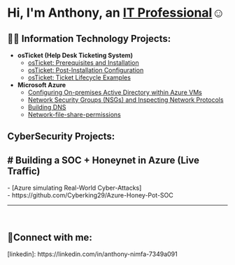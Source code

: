 <h1>Hi, I'm Anthony, an <a href="https://linkedin.com/in/anthony-nimfa-7349a091">IT Professional</a>☺</h1>

<h2>👨‍💻 Information Technology Projects:</h2>

- <b>osTicket (Help Desk Ticketing System)</b>
  - [osTicket: Prerequisites and Installation](https://github.com/Cyberking29/osticket-prereqs)
  - [osTicket: Post-Installation Configuration](https://github.com/Cyberking29/osTicket-post-install-config)
  - [osTicket: Ticket Lifecycle Examples](https://github.com/Cyberking29/osTicket-Lifecycle-intake-Through-Resolution)
- <b>Microsoft Azure</b>
  - [Configuring On-premises Active Directory within Azure VMs](https://github.com/Cyberking29/activedirectory)
  - [Network Security Groups (NSGs) and Inspecting Network Protocols](https://github.com/Cyberking29/Network-protocols-on-Azure)
  - [Building  DNS](https://github.com/Cyberking29/DNS)
  - [Network-file-share-permissions](https://github.com/Cyberking29/Network-File-shares-and-Permissions)

<h2> CyberSecurity Projects:</h2>
<h2> # Building a SOC + Honeynet in Azure (Live Traffic)</h2> 
 - [Azure simulating Real-World Cyber-Attacks]</br>
- https://github.com/Cyberking29/Azure-Honey-Pot-SOC
 
  
  
 ---
  
 <br />
  
  

<h2>🤳Connect with me:</h2>
[linkedin]: https://linkedin.com/in/anthony-nimfa-7349a091
